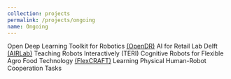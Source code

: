 ```yaml
---
collection: projects
permalink: /projects/ongoing
name: Ongoing
---
```

Open Deep Learning Toolkit for Robotics [(OpenDR)](https://opendr.eu/)
AI for Retail Lab Delft [(AIRLab)](https://opendr.eu/)
Teaching Robots Interactively (TERI)
Cognitive Robots for Flexible Agro Food Technology [(FlexCRAFT)](https://flexcraftprogram.com/)
Learning Physical Human-Robot Cooperation Tasks
